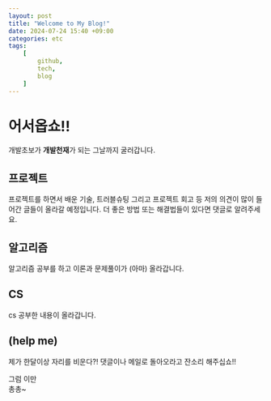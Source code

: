 ```yaml
---
layout: post
title: "Welcome to My Blog!"
date: 2024-07-24 15:40 +09:00
categories: etc
tags:
    [
        github,
        tech,
        blog
    ]
---
```


# 어서옵쇼!!
개발초보가 **개발천재**가 되는 그날까지 굴러갑니다.

## 프로젝트
프로젝트를 하면서 배운 기술, 트러블슈팅 그리고 프로젝트 회고 등
저의 의견이 많이 들어간 글들이 올라갈 예정입니다.
더 좋은 방법 또는 해결법들이 있다면 댓글로 알려주세요.

## 알고리즘
알고리즘 공부를 하고 이론과 문제풀이가 (아마) 올라갑니다.

## CS
cs 공부한 내용이 올라갑니다.


## (help me)
제가 한달이상 자리를 비운다?! 댓글이나 메일로 돌아오라고
잔소리 해주십쇼!!

그럼 이만<br>
총총~
